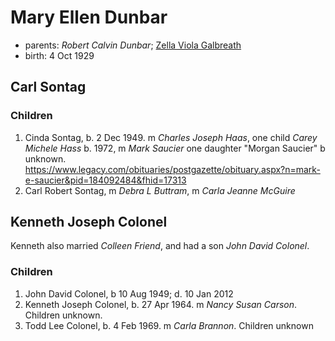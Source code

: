 # Mary Ellen Dunbar

- parents: *Robert Calvin Dunbar*; [Zella Viola Galbreath](galbreath-zella-viola-1898.md)
- birth: 4 Oct 1929

## Carl Sontag

### Children

1. Cinda Sontag, b. 2 Dec 1949.  m *Charles Joseph Haas*, one child *Carey Michele Hass* b. 1972, m *Mark Saucier* one daughter "Morgan Saucier" b unknown.  https://www.legacy.com/obituaries/postgazette/obituary.aspx?n=mark-e-saucier&pid=184092484&fhid=17313
2. Carl Robert Sontag, m *Debra L Buttram*, m *Carla Jeanne McGuire*

## Kenneth Joseph Colonel

Kenneth also married *Colleen Friend*, and had a son *John David Colonel*.

### Children

1. John David Colonel, b 10 Aug 1949; d. 10 Jan 2012
2. Kenneth Joseph Colonel, b. 27 Apr 1964. m *Nancy Susan Carson*. Children unknown.
3. Todd Lee Colonel, b. 4 Feb 1969. m *Carla Brannon*. Children unknown
